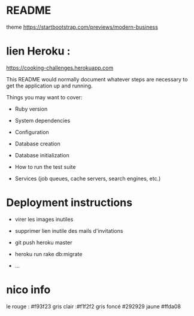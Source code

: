 # README

theme 
https://startbootstrap.com/previews/modern-business

# lien Heroku :

https://cooking-challenges.herokuapp.com


This README would normally document whatever steps are necessary to get the
application up and running.

Things you may want to cover:

* Ruby version

* System dependencies

* Configuration

* Database creation

* Database initialization

* How to run the test suite

* Services (job queues, cache servers, search engines, etc.)

# Deployment instructions

- virer les images inutiles
- supprimer lien inutile des mails d'invitations

- git push heroku master
- heroku run rake db:migrate


* ...


# nico info 

le rouge : #f93f23
gris clair :#f1f2f2
gris foncé #292929
jaune #ffda08